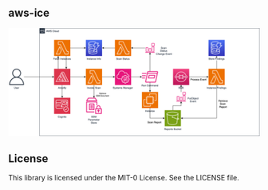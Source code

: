 ## aws-ice

![Architecture diagram](aws-ice-diagram.drawio.svg)

## License

This library is licensed under the MIT-0 License. See the LICENSE file.